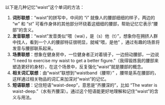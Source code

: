 以下是几种记忆“waist”这个单词的方法：
1. **词形联想**：“waist”的拼写中，中间的 “i” 就像人的腰部细细的样子，两边的 “w” 和 “st” 可看作身体的其他部分环绕着这细细的腰部，帮助记忆它表示“腰部”的含义。
2. **发音联想**：“waist”发音类似“喂（wai），是（s）他（t）”，想象你在拥挤人群中找人，看到一个人的腰部特征很明显，就喊“喂，是他” ，通过有趣的场景将发音与腰部联系起来。
3. **场景联想**：想象在健身房中，一位健身者正对着镜子，一边扭动腰部，一边说 “I need to exercise my waist to get a better figure.”（我得锻炼我的腰部来塑造更好的身材），在这个场景中，反复强化“waist”就是腰部的概念。
4. **相关词汇联想**：由“waist”联想到“waistband（腰带）” ，腰带是系在腰部的，这样通过相关物品的词汇来加深对“waist”的记忆。 
5. **短语联想**：记住短语“waist-deep”，意思是“齐腰深的”，比如 “The water is waist-deep.”（水有齐腰深）。通过这个短语能更好地理解和记住“waist”的含义与用法。 